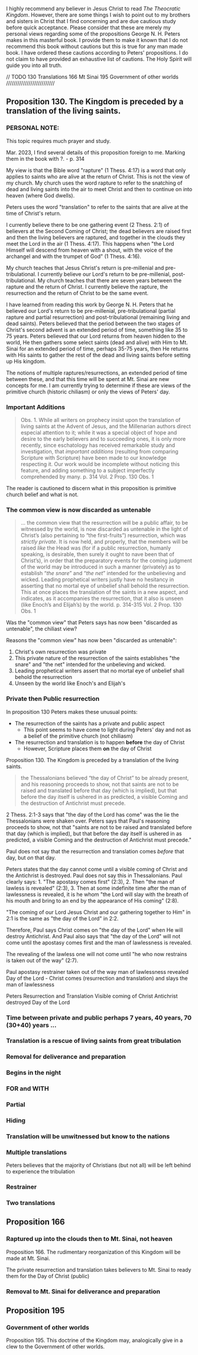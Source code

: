 I highly recommend any believer in Jesus Christ to read *The Theocratic Kingdom*. However, there are some things I wish to point out to my brothers and sisters in Christ that I find concerning and are due cautious study before quick acceptance.  Please consider that these are merely my personal views regarding some of the propositions George N. H. Peters makes in this masterful book.  I provide them to make it known that I do not recommend this book without cautions but this is true for any man made book. I have ordered these cautions according to Peters' propositions. I do not claim to have provided an exhaustive list of cautions.  The Holy Spirit will guide you into all truth.

// TODO
130 Translations
166 Mt Sinai
195 Government of other worlds
//////////////////////////

## Proposition 130. The Kingdom is preceded by a translation of the living saints.

### PERSONAL NOTE: 
This topic requires much prayer and study. 

Mar. 2023, I find several details of this proposition foreign to me.  Marking them in the book with ?. - p. 314

My view is that the Bible word "rapture" (1 Thess. 4:17) is a word that only applies to saints who are alive at the return of Christ.  This is not the view of my church. My church uses the word rapture to refer to the snatching of dead and living saints into the air to meet Christ and then to continue on into heaven (where God dwells).

Peters uses the word "translation" to refer to the saints that are alive at the time of Christ's return.  

I currently believe there to be one gathering event (2 Thess. 2:1) of believers at the Second Coming of Christ; the dead believers are raised first and then the living believers are raptured, and together in the clouds they meet the Lord in the air (1 Thess. 4:17). This happens when "the Lord Himself will descend from heaven with a shout, with the voice of the archangel and with the trumpet of God" (1 Thess. 4:16).

My church teaches that Jesus Christ's return is pre-millenial and pre-tribulational.  I currently believe our Lord's return to be pre-millenial, post-tribulational. My church teaches that there are seven years between the rapture and the return of Christ.  I currently believe the rapture, the resurrection and the return of Christ to be the same event.

I have learned from reading this work by George N. H. Peters that he believed our Lord's return to be pre-millenial, pre-tribulational (partial rapture and partial resurrection) and post-tribulational (remaining living and dead saints).  Peters believed that the period between the two stages of Christ's second advent is an extended period of time, something like 35 to 75 years.  Peters believed that our Lord returns from heaven hidden to the world, He then gathers some select saints (dead and alive) with Him to Mt. Sinai for an extended period of time, perhaps 35-75 years, then He returns with His saints to gather the rest of the dead and living saints before setting up His kingdom. 

The notions of multiple raptures/resurrections,  an extended period of time between these, and that this time will be spent at Mt. Sinai are new concepts for me.  I am currently trying to determine if these are views of the primitive church (historic chiliasm) or only the views of Peters' day.

### Important Additions
>Obs. 1. While all writers on prophecy insist upon the translation of living saints at the Advent of Jesus, and the Millenarian authors direct especial attention to it; while it was a special object of hope and desire to the early believers and to succeeding ones, it is only more recently, since eschatology has received remarkable study and investigation, that *important additions* (resulting from comparing Scripture with Scripture) have been made to our knowledge respecting it. Our work would be incomplete without noticing this feature, and adding something to a subject imperfectly comprehended by many.
>p. 314 Vol. 2 Prop. 130 Obs. 1

The reader is cautioned to discern what in this proposition is primitive church belief and what is not.  
### The common view is now discarded as untenable
>... the common view that the resurrection will be a public affair, to be witnessed by the world, is now discarded as untenable in the light of Christ’s (also pertaining to “the first-fruits”) resurrection, which was *strictly private*. It is now held, and properly, that the members will be raised *like* the Head was (for if a public resurrection, humanly speaking, is desirable, then surely it ought to nave been that of Christ’s), in order that the preparatory events for the coming judgment of the world may be introduced in such a manner (privately) as to establish “*the snare*” and “*the net*” intended for the unbelieving and wicked. Leading prophetical writers justly have no hesitancy in asserting that no mortal eye of unbelief shall behold the resurrection. This at once places the translation of the saints in a new aspect, and indicates, as it accompanies the resurrection, that it also is unseen (like Enoch’s and Elijah’s) by the world.
>p. 314-315 Vol. 2 Prop. 130 Obs. 1

Was the "common view" that Peters says has now been "discarded as untenable", the chiliast view?

Reasons the "common view" has now been "discarded as untenable":
1. Christ's own resurrection was private
2. This private nature of the resurrection of the saints establishes "the snare" and "the net" intended for the unbelieving and wicked.
3. Leading prophetical writers assert that no mortal eye of unbelief shall behold the resurrection
4. Unseen by the world like Enoch's and Elijah's

### Private then Public resurrection
In proposition 130 Peters makes these unusual points:
- The resurrection of the saints has a private and public aspect
	- This point seems to have come to light during Peters' day and not as a belief of the primitive church (not chiliasm)
- The resurrection and translation is to happen **before** the day of Christ
	- However, Scripture places them **on** the day of Christ

Proposition 130. The Kingdom is preceded by a translation of the living saints.
>the Thessalonians believed “the day of Christ” to be already present, and his reasoning proceeds to show, not that saints are not to be raised and translated before that day (which is implied), but that before the day itself is ushered in as predicted, a visible Coming and the destruction of Antichrist must precede.

2 Thess. 2:1-3 says that "the day of the Lord has come" was the lie the Thessalonians were shaken over. Peters says that Paul's reasoning proceeds to show, not that "saints are not to be raised and translated before that day (which is implied), but that before the day itself is ushered in as predicted, a visible Coming and the destruction of Antichrist must precede."

Paul does not say that the resurrection and translation comes *before* that day, but *on* that day.

Peters states that the day cannot come until a visible coming of Christ and the Antichrist is destroyed.  Paul does not say this in Thessalonians.  Paul clearly says: 1. "The apostasy comes first" (2:3), 2. Then "the man of lawless is revealed" (2:3), 3. Then at some indefinite time after the man of lawlessness is revealed, it is he whom "the Lord will slay with the breath of his mouth and bring to an end by the appearance of His coming" (2:8).

"The coming of our Lord Jesus Christ and our gathering together to Him" in 2:1 is the same as "the day of the Lord" in 2:2.

Therefore, Paul says Christ comes on "the day of the Lord" when He will destroy Antichrist. And Paul also says that "the day of the Lord" will not come until the apostasy comes first and the man of lawlessness is revealed.

The revealing of the lawless one will not come until "he who now restrains is taken out of the way" (2:7).

Paul
apostasy
restrainer taken out of the way
man of lawlessness revealed
Day of the Lord - Christ comes (resurrection and translation) and slays the man of lawlessness

Peters
Resurrection and Translation
Visible coming of Christ
Antichrist destroyed
Day of the Lord

### Time between private and public perhaps 7 years, 40 years, 70 (30+40) years ...

### Translation is a rescue of living saints from great tribulation

### Removal for deliverance and preparation

### Begins in the night

### FOR and WITH

### Partial

### Hiding

### Translation will be unwitnessed but know to the nations

### Multiple translations

Peters believes that the majority of Christians (but not all) will be left behind to experience the tribulation

### Restrainer

### Two translations


## Proposition 166
### Raptured up into the clouds then to Mt. Sinai, not heaven

Proposition 166. The rudimentary reorganization of this Kingdom will be made at Mt. Sinai.

The private resurrection and translation takes believers to Mt. Sinai to ready them for the Day of Christ (public)

### Removal to Mt. Sinai for deliverance and preparation

## Proposition 195
### Government of other worlds
Proposition 195. This doctrine of the Kingdom may, analogically give in a clew to the Government of other worlds.






